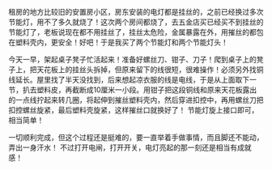 <!---
markmeta_author: wongoo
markmeta_date: 2014-06-29 06:58:25
slug: replace-light
markmeta_title: 换灯记
wordpress_id: 620
markmeta_categories: Inspiration
markmeta_tags: 换灯,生活
-->

租房的地方比较旧的安置房小区，房东安装的电灯都是挂丝的，之前已经换过多次节能灯，用不了多久就烧了！这次两个房间都烧了，去五金店买已经买不到挂丝的节能灯了，老板说现在都不用挂丝了，挂丝太危险，金属暴露在外，用摧丝的都包在塑料壳内，更安全！好吧！于是我买了两个节能灯和两个节能灯头！

今天一早，架起桌子凳子忙活起来！准备好螺丝刀、钳子、刀子！爬到桌子上的凳子上，把天花板上的挂丝头拆掉，但原来留下的线很短，很难操作！必须另外找铜线延长。屋里找了半天没找到，后来想起凉衣服的线是电线，于是从上面取下一节，扒去塑料皮，再截断成10厘米一小段。用钳子把这段铜线和原来天花板露出的一点线拧起来转几圈，将起伸到摧丝塑料壳内，然后穿进扣控中，再用螺丝刀把扣控螺丝旋紧，最后塑料壳旋紧，这样摧丝口就换好了！ 节能灯旋上接口即可，相当简单！

一切顺利完成，但这个过程还是挺难的，要一直举着手做事情，而且脚还不能动，弄出一身汗水！ 不过打开电闸，打开开关，电灯亮起的那一刻还是相当有成就感！
